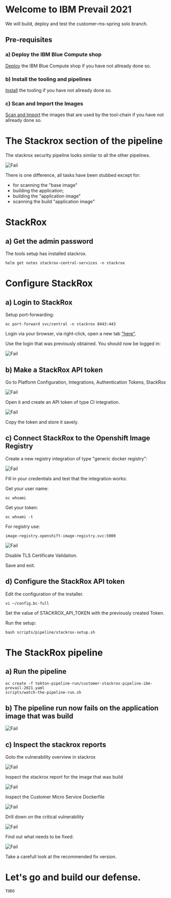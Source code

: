 # Welcome to IBM Prevail 2021

We will build, deploy and test the customer-ms-spring solo branch.


## Pre-requisites

### a) Deploy the IBM Blue Compute shop

[Deploy](../functionality/DEPLOY-FULL-BC.MD) the IBM Blue Compute shop if you have not allready done so.

### b) Install the tooling and pipelines

[Install](../nuts-and-bolts/MINI-SETUP.MD) the tooling if you have not allready done so.

### c) Scan and Import the Images

[Scan and Import](../nuts-and-bolts/SCAN.MD) the images that are used by the tool-chain if you have not allready done so.


# The Stackrox section of the pipeline

The stackrox security pipeline looks similar to all the other pipelines. 

![Fail](../../images/stackrox-pipeline-prevail-2021.png?raw=true "Title")

There is one difference, all tasks have been stubbed except for:
- for scanning the "base image"
- building the application;
- building the "application image" 
- scanning the build "application image"

# StackRox

## a) Get the admin password

The tools setup has installed stackrox.

    helm get notes stackrox-central-services -n stackrox


# Configure StackRox

## a) Login to StackRox

Setup port-forwarding:

    oc port-forward svc/central -n stackrox 8443:443

Login via your browser, via right-click, open a new tab ["here"](https://localhost:8443). 

Use the login that was previously obtained. You should now be logged in:

![Fail](../../images/stackrox-login.png?raw=true "Title")


## b) Make a StackRox API token

Go to Platform Configuration, Integrations, Authentication Tokens, StackRox

![Fail](../../images/stack-rox-api-token.png?raw=true "Title")

Open it and create an API token of type CI integration.

![Fail](../../images/stackrox-api-token-type-ci.png?raw=true "Title")

Copy the token and store it savely.

## c) Connect StackRox to the Openshift Image Registry

Create a new registry integration of type "generic docker registry":

![Fail](../../images/generic-docker-registry.png?raw=true "Title")

Fill in your credentials and test that the integration works:

Get your user name:

    oc whoami

Get your token:

    oc whoami -t

For registry use:

    image-registry.openshift-image-registry.svc:5000

![Fail](../../images/test-integration.png?raw=true "Title")

Disable TLS Certificate Validation.

Save and exit.


## d) Configure the StackRox API token

Edit the configuration of the installer.

    vi ~/config.bc-full

Set the value of STACKROX_API_TOKEN with the previously created Token.

Run the setup:

    bash scripts/pipeline/stackrox-setup.sh  


# The StackRox pipeline

## a) Run the pipeline

    oc create -f tekton-pipeline-run/customer-stackrox-pipeline-ibm-prevail-2021.yaml
    scripts/watch-the-pipeline-run.sh

## b) The pipeline run now fails on the application image that was build 

![Fail](../../images/stackrox-plr.png?raw=true "Title")

## c) Inspect the stackrox reports

Goto the vulnerability overview in stackrox

![Fail](../../images/risky-images.png?raw=true "Title")

Inspect the stackrox report for the image that was build

![Fail](../../images/customer-report.png?raw=true "Title")

Inspect the Customer Micro Service Dockerfile

![Fail](../../images/customer-docker-file.png?raw=true "Title")

Drill down on the critical vulnerability

![Fail](../../images/drill-down.png?raw=true "Title")

Find out what needs to be fixed:

![Fail](../../images/fix-version.png?raw=true "Title")

Take a carefull look at the recommended fix version.


# Let's go and build our defense.

    TODO